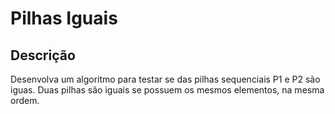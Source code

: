 # Pilhas Iguais

## Descrição

Desenvolva um algoritmo para testar se das pilhas sequenciais P1 e P2 são iguas. Duas pilhas são iguais se possuem os mesmos elementos, na mesma ordem.